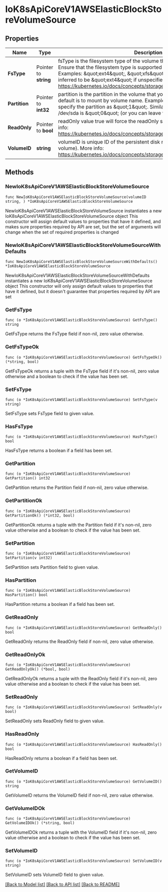 # IoK8sApiCoreV1AWSElasticBlockStoreVolumeSource

## Properties

Name | Type | Description | Notes
------------ | ------------- | ------------- | -------------
**FsType** | Pointer to **string** | fsType is the filesystem type of the volume that you want to mount. Tip: Ensure that the filesystem type is supported by the host operating system. Examples: \&quot;ext4\&quot;, \&quot;xfs\&quot;, \&quot;ntfs\&quot;. Implicitly inferred to be \&quot;ext4\&quot; if unspecified. More info: https://kubernetes.io/docs/concepts/storage/volumes#awselasticblockstore | [optional] 
**Partition** | Pointer to **int32** | partition is the partition in the volume that you want to mount. If omitted, the default is to mount by volume name. Examples: For volume /dev/sda1, you specify the partition as \&quot;1\&quot;. Similarly, the volume partition for /dev/sda is \&quot;0\&quot; (or you can leave the property empty). | [optional] 
**ReadOnly** | Pointer to **bool** | readOnly value true will force the readOnly setting in VolumeMounts. More info: https://kubernetes.io/docs/concepts/storage/volumes#awselasticblockstore | [optional] 
**VolumeID** | **string** | volumeID is unique ID of the persistent disk resource in AWS (Amazon EBS volume). More info: https://kubernetes.io/docs/concepts/storage/volumes#awselasticblockstore | 

## Methods

### NewIoK8sApiCoreV1AWSElasticBlockStoreVolumeSource

`func NewIoK8sApiCoreV1AWSElasticBlockStoreVolumeSource(volumeID string, ) *IoK8sApiCoreV1AWSElasticBlockStoreVolumeSource`

NewIoK8sApiCoreV1AWSElasticBlockStoreVolumeSource instantiates a new IoK8sApiCoreV1AWSElasticBlockStoreVolumeSource object
This constructor will assign default values to properties that have it defined,
and makes sure properties required by API are set, but the set of arguments
will change when the set of required properties is changed

### NewIoK8sApiCoreV1AWSElasticBlockStoreVolumeSourceWithDefaults

`func NewIoK8sApiCoreV1AWSElasticBlockStoreVolumeSourceWithDefaults() *IoK8sApiCoreV1AWSElasticBlockStoreVolumeSource`

NewIoK8sApiCoreV1AWSElasticBlockStoreVolumeSourceWithDefaults instantiates a new IoK8sApiCoreV1AWSElasticBlockStoreVolumeSource object
This constructor will only assign default values to properties that have it defined,
but it doesn't guarantee that properties required by API are set

### GetFsType

`func (o *IoK8sApiCoreV1AWSElasticBlockStoreVolumeSource) GetFsType() string`

GetFsType returns the FsType field if non-nil, zero value otherwise.

### GetFsTypeOk

`func (o *IoK8sApiCoreV1AWSElasticBlockStoreVolumeSource) GetFsTypeOk() (*string, bool)`

GetFsTypeOk returns a tuple with the FsType field if it's non-nil, zero value otherwise
and a boolean to check if the value has been set.

### SetFsType

`func (o *IoK8sApiCoreV1AWSElasticBlockStoreVolumeSource) SetFsType(v string)`

SetFsType sets FsType field to given value.

### HasFsType

`func (o *IoK8sApiCoreV1AWSElasticBlockStoreVolumeSource) HasFsType() bool`

HasFsType returns a boolean if a field has been set.

### GetPartition

`func (o *IoK8sApiCoreV1AWSElasticBlockStoreVolumeSource) GetPartition() int32`

GetPartition returns the Partition field if non-nil, zero value otherwise.

### GetPartitionOk

`func (o *IoK8sApiCoreV1AWSElasticBlockStoreVolumeSource) GetPartitionOk() (*int32, bool)`

GetPartitionOk returns a tuple with the Partition field if it's non-nil, zero value otherwise
and a boolean to check if the value has been set.

### SetPartition

`func (o *IoK8sApiCoreV1AWSElasticBlockStoreVolumeSource) SetPartition(v int32)`

SetPartition sets Partition field to given value.

### HasPartition

`func (o *IoK8sApiCoreV1AWSElasticBlockStoreVolumeSource) HasPartition() bool`

HasPartition returns a boolean if a field has been set.

### GetReadOnly

`func (o *IoK8sApiCoreV1AWSElasticBlockStoreVolumeSource) GetReadOnly() bool`

GetReadOnly returns the ReadOnly field if non-nil, zero value otherwise.

### GetReadOnlyOk

`func (o *IoK8sApiCoreV1AWSElasticBlockStoreVolumeSource) GetReadOnlyOk() (*bool, bool)`

GetReadOnlyOk returns a tuple with the ReadOnly field if it's non-nil, zero value otherwise
and a boolean to check if the value has been set.

### SetReadOnly

`func (o *IoK8sApiCoreV1AWSElasticBlockStoreVolumeSource) SetReadOnly(v bool)`

SetReadOnly sets ReadOnly field to given value.

### HasReadOnly

`func (o *IoK8sApiCoreV1AWSElasticBlockStoreVolumeSource) HasReadOnly() bool`

HasReadOnly returns a boolean if a field has been set.

### GetVolumeID

`func (o *IoK8sApiCoreV1AWSElasticBlockStoreVolumeSource) GetVolumeID() string`

GetVolumeID returns the VolumeID field if non-nil, zero value otherwise.

### GetVolumeIDOk

`func (o *IoK8sApiCoreV1AWSElasticBlockStoreVolumeSource) GetVolumeIDOk() (*string, bool)`

GetVolumeIDOk returns a tuple with the VolumeID field if it's non-nil, zero value otherwise
and a boolean to check if the value has been set.

### SetVolumeID

`func (o *IoK8sApiCoreV1AWSElasticBlockStoreVolumeSource) SetVolumeID(v string)`

SetVolumeID sets VolumeID field to given value.



[[Back to Model list]](../README.md#documentation-for-models) [[Back to API list]](../README.md#documentation-for-api-endpoints) [[Back to README]](../README.md)


